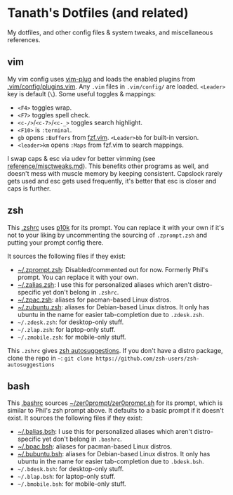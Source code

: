 # Tanath's Dotfiles (and related)

My dotfiles, and other config files & system tweaks, and miscellaneous references.

## vim
My vim config uses [vim-plug](https://github.com/junegunn/vim-plug/) and loads the enabled plugins from [.vim/config/plugins.vim](.vim/config/plugins.vim). Any `.vim` files in `.vim/config/` are loaded. `<Leader>` key is default (`\`). Some useful toggles & mappings:

* `<F4>` toggles wrap.
* `<F7>` toggles spell check.
* `<c-/>`/`<c-7>`/`<c-_>` toggles search highlight.
* `<F10>` is `:terminal`.
* `gb` opens `:Buffers` from [fzf.vim](https://github.com/junegunn/fzf.vim). `<Leader>bb` for built-in version.
* `<leader>km` opens `:Maps` from fzf.vim to search mappings.

I swap caps & esc via udev for better vimming (see [reference/misctweaks.md](reference/misctweaks.md#swap-caps--esc)). This benefits other programs as well, and doesn't mess with muscle memory by keeping consistent. Capslock rarely gets used and esc gets used frequently, it's better that esc is closer and caps is further.

## zsh
This [.zshrc](.zshrc) uses [p10k](https://github.com/romkatv/powerlevel10k) for its prompt. You can replace it with your own if it's not to your liking by uncommenting the sourcing of `.zprompt.zsh` and putting your prompt config there.

It sources the following files if they exist:
* [~/.zprompt.zsh](.zprompt.zsh): Disabled/commented out for now. Formerly Phil's prompt. You can replace it with your own.
* [~/.zalias.zsh](.zalias.zsh): I use this for personalized aliases which aren't distro-specific yet don't belong in `.zshrc`.
* [~/.zpac.zsh](.zpac.zsh): aliases for pacman-based Linux distros.
* [~/.zubuntu.zsh](.zubuntu.zsh): aliases for Debian-based Linux distros. It only has ubuntu in the name for easier tab-completion due to `.zdesk.zsh`.
* `~/.zdesk.zsh`: for desktop-only stuff.
* `~/.zlap.zsh`: for laptop-only stuff.
* `~/.zmobile.zsh`: for mobile-only stuff.

This `.zshrc` gives [zsh autosuggestions](https://github.com/zsh-users/zsh-autosuggestions). If you don't have a distro package, clone the repo in `~`:
`git clone https://github.com/zsh-users/zsh-autosuggestions`

## bash
This [.bashrc](.bashrc) sources [~/zer0prompt/zer0prompt.sh](https://github.com/zer0ed/zer0prompt) for its prompt, which is similar to Phil's zsh prompt above. It defaults to a basic prompt if it doesn't exist.
It sources the following files if they exist:
* [~/.balias.bsh](.balias.bsh): I use this for personalized aliases which aren't distro-specific yet don't belong in `.bashrc`.
* [~/.bpac.bsh](.bpac.bsh): aliases for pacman-based Linux distros.
* [~/.bubuntu.bsh](.bubuntu.bsh): aliases for Debian-based Linux distros. It only has ubuntu in the name for easier tab-completion due to `.bdesk.bsh`.
* `~/.bdesk.bsh`: for desktop-only stuff.
* `~/.blap.bsh`: for laptop-only stuff.
* `~/.bmobile.bsh`: for mobile-only stuff.

